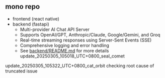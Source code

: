 ## mono repo 

- frontend (react native)
- backend (fastapi)
  - Multi-provider AI Chat API Server
  - Supports OpenAI/GPT, Anthropic/Claude, Google/Gemini, and Groq
  - Real-time streaming responses using Server-Sent Events (SSE)
  - Comprehensive logging and error handling
  - See [backend/README.md](backend/README.md) for more details
update_20250305_105018_UTC+0800_seal_comet

update_20250305_105322_UTC+0800_cat_orbit checking root cause of truncated issue
